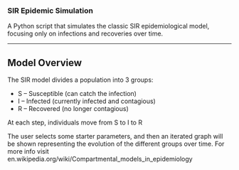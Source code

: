 ### SIR Epidemic Simulation ###

A Python script that simulates the classic SIR epidemiological model, focusing only on infections and recoveries over time.

---

## Model Overview

The SIR model divides a population into 3 groups:

- S – Susceptible (can catch the infection)
- I – Infected (currently infected and contagious)
- R – Recovered (no longer contagious)

At each step, individuals move from S to I to R

The user selects some starter parameters, and then an iterated graph will be shown representing the evolution of the different groups over time.
For more info visit en.wikipedia.org/wiki/Compartmental_models_in_epidemiology